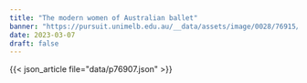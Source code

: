 ```yaml
---
title: "The modern women of Australian ballet"
banner: "https://pursuit.unimelb.edu.au/__data/assets/image/0028/76915/The-modern-women-of-Australian-ballet_2f493eb1-869f-4bc2-86b9-80d56dc7f4cf.jpg"
date: 2023-03-07
draft: false
---
```


{{< json_article file="data/p76907.json" >}}